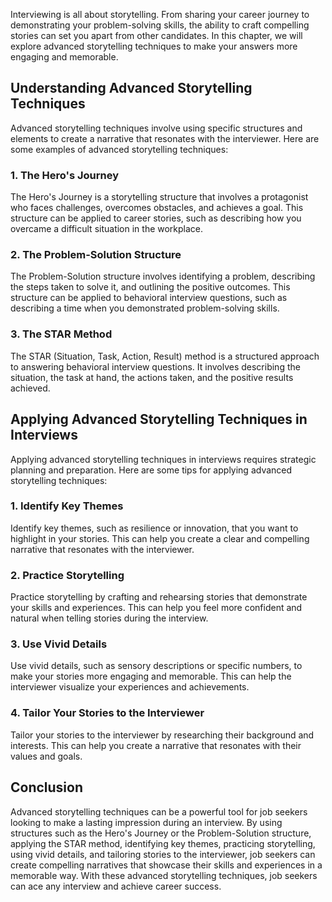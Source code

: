 
Interviewing is all about storytelling. From sharing your career journey to demonstrating your problem-solving skills, the ability to craft compelling stories can set you apart from other candidates. In this chapter, we will explore advanced storytelling techniques to make your answers more engaging and memorable.

Understanding Advanced Storytelling Techniques
----------------------------------------------

Advanced storytelling techniques involve using specific structures and elements to create a narrative that resonates with the interviewer. Here are some examples of advanced storytelling techniques:

### 1. The Hero's Journey

The Hero's Journey is a storytelling structure that involves a protagonist who faces challenges, overcomes obstacles, and achieves a goal. This structure can be applied to career stories, such as describing how you overcame a difficult situation in the workplace.

### 2. The Problem-Solution Structure

The Problem-Solution structure involves identifying a problem, describing the steps taken to solve it, and outlining the positive outcomes. This structure can be applied to behavioral interview questions, such as describing a time when you demonstrated problem-solving skills.

### 3. The STAR Method

The STAR (Situation, Task, Action, Result) method is a structured approach to answering behavioral interview questions. It involves describing the situation, the task at hand, the actions taken, and the positive results achieved.

Applying Advanced Storytelling Techniques in Interviews
-------------------------------------------------------

Applying advanced storytelling techniques in interviews requires strategic planning and preparation. Here are some tips for applying advanced storytelling techniques:

### 1. Identify Key Themes

Identify key themes, such as resilience or innovation, that you want to highlight in your stories. This can help you create a clear and compelling narrative that resonates with the interviewer.

### 2. Practice Storytelling

Practice storytelling by crafting and rehearsing stories that demonstrate your skills and experiences. This can help you feel more confident and natural when telling stories during the interview.

### 3. Use Vivid Details

Use vivid details, such as sensory descriptions or specific numbers, to make your stories more engaging and memorable. This can help the interviewer visualize your experiences and achievements.

### 4. Tailor Your Stories to the Interviewer

Tailor your stories to the interviewer by researching their background and interests. This can help you create a narrative that resonates with their values and goals.

Conclusion
----------

Advanced storytelling techniques can be a powerful tool for job seekers looking to make a lasting impression during an interview. By using structures such as the Hero's Journey or the Problem-Solution structure, applying the STAR method, identifying key themes, practicing storytelling, using vivid details, and tailoring stories to the interviewer, job seekers can create compelling narratives that showcase their skills and experiences in a memorable way. With these advanced storytelling techniques, job seekers can ace any interview and achieve career success.
